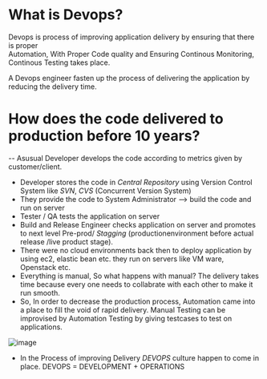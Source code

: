 # What is Devops?  
Devops is process of improving application delivery by ensuring that there is proper   
Automation, With Proper Code quality and Ensuring  Continous Monitoring, Continous Testing takes place.  

A Devops engineer  fasten up the process of delivering the application by reducing the delivery time.  

# How does the code delivered to production before 10 years?  

-- Asusual Developer develops the code according to metrics given by customer/client.  
- Developer stores the code in *Central Repository* using Version Control System like *SVN*, *CVS* (Concurrent Version System)
- They provide the code to System Administrator --> build the code and run on server
- Tester / QA tests the application on server
- Build and Release Engineer checks application on server and promotes to next level Pre-prod/ *Stagging*
   (productionenvironment before actual release /live product stage).
- There were no cloud environments back then to deploy application by using ec2, elastic bean etc.
they run on servers like VM ware, Openstack etc.
- Everything is manual, So what happens with manual? The delivery takes time because every one needs to collabrate with each other to make it run smooth.
- So, In order to decrease the production process, Automation came into a place to fill the void of rapid delivery.
Manual Testing can be improvised by Automation Testing by giving testcases to test on applications.

![image](https://github.com/viveklingireddy/Prep/assets/67540715/357cc917-7a1f-4abb-a33c-465892adb08c)

- In the Process of improving Delivery  *DEVOPS*  culture happen to come in  place.
DEVOPS = DEVELOPMENT + OPERATIONS

